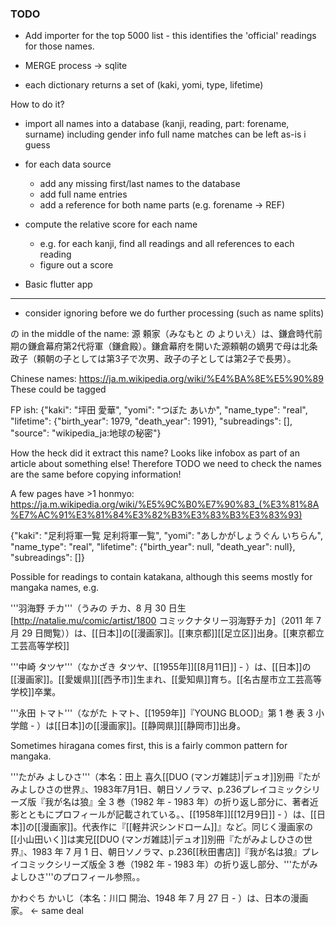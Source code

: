 ### TODO

 - Add importer for the top 5000 list - this identifies the 'official'
   readings for those names.

 - MERGE process -> sqlite
  - each dictionary returns a set of (kaki, yomi, type, lifetime)

  How to do it?
   * import all names into a database (kanji, reading, part: forename, surname) including gender info
     full name matches can be left as-is i guess

   * for each data source
     - add any missing first/last names to the database
     - add full name entries
     - add a reference for both name parts (e.g. forename -> REF)
    
   * compute the relative score for each name
     - e.g. for each kanji, find all readings and all references to each reading
     - figure out a score

 - Basic flutter app

---

 - consider ignoring before we do further processing (such as name splits)

の in the middle of the name:
源 頼家（みなもと の よりいえ）は、鎌倉時代前期の鎌倉幕府第2代将軍（鎌倉殿）。鎌倉幕府を開いた源頼朝の嫡男で母は北条政子（頼朝の子としては第3子で次男、政子の子としては第2子で長男）。

Chinese names: https://ja.m.wikipedia.org/wiki/%E4%BA%8E%E5%90%89 
  These could be tagged

FP ish:
{"kaki": "坪田 愛華", "yomi": "つぼた あいか", "name_type": "real", "lifetime": {"birth_year": 1979, "death_year": 1991}, "subreadings": [], "source": "wikipedia_ja:地球の秘密"}

How the heck did it extract this name? Looks like infobox as part of an article about something else!
Therefore TODO we need to check the names are the same before
 copying information!

A few pages have >1 honmyo:
https://ja.m.wikipedia.org/wiki/%E5%9C%B0%E7%90%83_(%E3%81%8A%E7%AC%91%E3%81%84%E3%82%B3%E3%83%B3%E3%83%93)

{"kaki": "足利将軍一覧 足利将軍一覧", "yomi": "あしかがしょうぐん いちらん", "name_type": "real", "lifetime": {"birth_year": null, "death_year": null}, "subreadings": []}

Possible for readings to contain katakana, although this seems mostly
for mangaka names, e.g.

'''羽海野 チカ'''（うみの チカ、8 月 30 日生<ref name="Profile">[http://natalie.mu/comic/artist/1800 コミックナタリー羽海野チカ]（2011 年 7 月 29 日閲覧）</ref>）は、[[日本]]の[[漫画家]]。[[東京都]][[足立区]]出身<ref name="Profile" />。[[東京都立工芸高等学校]]<ref>

'''中崎 タツヤ'''（なかざき タツヤ、[[1955年]][[8月11日]] - ）は、[[日本]]の[[漫画家]]。[[愛媛県]][[西予市]]生まれ、[[愛知県]]育ち。[[名古屋市立工芸高等学校]]卒業。

'''永田 トマト'''（ながた トマト、[[1959年]]<ref name="yb">『YOUNG BLOOD』第 1 巻 表 3 小学館</ref> - ）は[[日本]]の[[漫画家]]。[[静岡県]][[静岡市]]出身<ref name="yb" />。

Sometimes hiragana comes first, this is a fairly common pattern for mangaka.

'''たがみ よしひさ'''（本名：田上 喜久<ref name="duo">[[DUO (マンガ雑誌)|デュオ]]別冊『たがみよしひさの世界』、1983年7月1日、朝日ソノラマ、p.236</ref><ref name="wolf">プレイコミックシリーズ版『我が名は狼』全 3 巻（1982 年 - 1983 年）の折り返し部分に、著者近影とともにプロフィールが記載されている。</ref>、[[1958年]][[12月9日]]<ref name="duo" /><ref name="wolf" /> - ）は、[[日本]]の[[漫画家]]。代表作に『[[軽井沢シンドローム]]』など。同じく漫画家の[[小山田いく]]は実兄<ref>[[DUO (マンガ雑誌)|デュオ]]別冊『たがみよしひさの世界』、1983 年 7 月 1 日、朝日ソノラマ、p.236</ref><ref>[[秋田書店]]『我が名は狼』プレイコミックシリーズ版全 3 巻（1982 年 - 1983 年）の折り返し部分、'''たがみよしひさ'''のプロフィール参照。</ref>。

かわぐち かいじ（本名：川口 開治、1948 年 7 月 27 日 - ）は、日本の漫画家。 <- same deal
